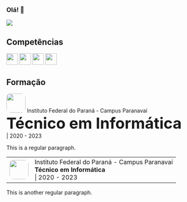 ### Olá! 👋

<img src="https://github-readme-stats.vercel.app/api/top-langs/?username=luan004&layout=compact&langs_count=6&theme=react&hide=dart&custom_title=Linguagens%20Mais%20Usadas"/>





## Competências 

<img style="height:30px;width:30px" src="https://cdn.jsdelivr.net/gh/devicons/devicon/icons/java/java-original-wordmark.svg" /> <img style="height:30px;width:30px" src="https://cdn.jsdelivr.net/gh/devicons/devicon/icons/javascript/javascript-original.svg" />  <img style="height:30px;width:30px" src="https://cdn.jsdelivr.net/gh/devicons/devicon/icons/css3/css3-original.svg" /> <img style="height:30px;width:30px" src="https://cdn.jsdelivr.net/gh/devicons/devicon/icons/html5/html5-original.svg" />

## Formação

<img style="height:50px;width:50px;border-radius:10px" src="https://luan004.github.io/images/ifpr.png"/>
Instituto Federal do Paraná - Campus Paranavaí<br>
<div style="font-size:40px"><b>Técnico em Informática</b></div> | 2020 - 2023

This is a regular paragraph.

<table>
    <tr>
        <td>
            <img style="height:50px;width:50px;border-radius:10px" src="https://luan004.github.io/images/ifpr.png"/>
        </td>
        <td>
            Instituto Federal do Paraná - Campus Paranavaí<br>
            <div class="font-size:40px"><b>Técnico em Informática</b></div> | 2020 - 2023
        </td>
    </tr>
</table>

This is another regular paragraph.
